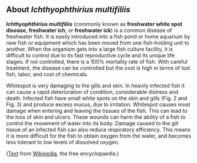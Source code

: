 About *Ichthyophthirius multifiliis* 
------------------------------------



***Ichthyophthirius multifiliis*** (commonly known as **freshwater white
spot disease**, **freshwater ich**, or **freshwater ick**) is a common
disease of freshwater fish. It is easily introduced into a fish pond or
home aquarium by new fish or equipment which has been moved from one
fish-holding unit to another. When the organism gets into a large fish
culture facility, it is difficult to control due to its fast
reproductive cycle and its unique life stages. If not controlled, there
is a 100% mortality rate of fish. With careful treatment, the disease
can be controlled but the cost is high in terms of lost fish, labor, and
cost of chemicals.

Whitespot is very damaging to the gills and skin. In heavily infected
fish it can cause a rapid deterioration of condition, considerable
distress and death. Infected fish have small white spots on the skin and
gills (Fig. 2 and Fig. 3) and produce excess mucus, due to irritation.
Whitespot causes most damage when entering and leaving the tissues of
the fish. This can lead to the loss of skin and ulcers. These wounds can
harm the ability of a fish to control the movement of water into its
body. Damage caused to the gill tissue of an infected fish can also
reduce respiratory efficiency. This means it is more difficult for the
fish to obtain oxygen from the water, and becomes less tolerant to low
levels of dissolved oxygen.

([Text](http://en.wikipedia.org/wiki/Ichthyophthirius_multifiliis) from
[Wikipedia](http://en.wikipedia.org/), the free encyclopaedia.)
